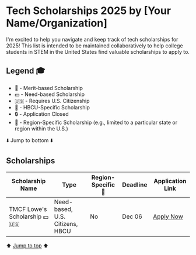 # Tech Scholarships 2025 by [Your Name/Organization]

I'm excited to help you navigate and keep track of tech scholarships for 2025! This list is intended to be maintained collaboratively to help college students in STEM in the United States find valuable scholarships to apply to.

## Legend 🎓

- 🎯 - Merit-based Scholarship
- 💵 - Need-based Scholarship
- 🇺🇸 - Requires U.S. Citizenship
- 🏫 - HBCU-Specific Scholarship
- 🔒 - Application Closed
- 📍 - Region-Specific Scholarship (e.g., limited to a particular state or region within the U.S.)


⬇️ Jump to bottom ⬇️

## Scholarships

| Scholarship Name                              | Type                    | Region-Specific 📍  | Deadline      | Application Link  |
|-----------------------------------------------|-------------------------|-------------------|---------------|------------------|
| TMCF Lowe's Scholarship 💵 🇺🇸                | Need-based, U.S. Citizens, HBCU | No                | Dec 06        | [Apply Now](https://www.tmcf.org/students-alumni/scholarship/tmcf-lowes-scholarship-3/) |

⬆️ [Jump to top](#) ⬆️
